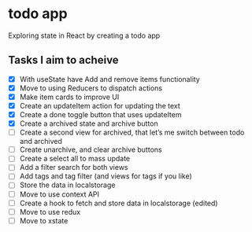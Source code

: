 # todo app
Exploring state in React by creating a todo app

## Tasks I aim to acheive
- [x] With useState have Add and remove items functionality
- [x] Move to using Reducers to dispatch actions
- [x] Make item cards to improve UI
- [x] Create an updateItem action for updating the text
- [x] Create a done toggle button that uses updateItem
- [x] Create a archived state and archive button
- [ ] Create a second view for archived, that let’s me switch between todo and archived
- [ ] Create unarchive, and clear archive buttons
- [ ] Create a select all to mass update
- [ ] Add a filter search for both views
- [ ] Add tags and tag filter (and views for tags if you like)
- [ ] Store the data in localstorage
- [ ] Move to use context API
- [ ] Create a hook to fetch and store data in localstorage (edited) 
- [ ] Move to use redux
- [ ] Move to xstate